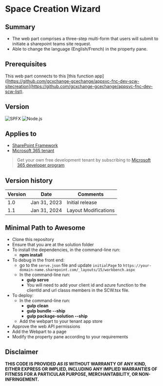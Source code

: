 # Space Creation Wizard 

## Summary
- The web part comprises a three-step multi-form that users will submit to initiate a sharepoint teams site request.
- Able to change the language (English/French) in the property pane.


## Prerequisites
This web part connects to this [this function app]([https://github.com/gcxchange-gcechange/appsvc-fnc-dev-scw-sitecreation](https://github.com/gcxchange-gcechange/appsvc-fnc-dev-scw-list).


## Version 
![SPFX](https://img.shields.io/badge/SPFX-1.17.4-green.svg)
![Node.js](https://img.shields.io/badge/Node.js-v16.3+-green.svg)

## Applies to
- [SharePoint Framework](https://aka.ms/spfx)
- [Microsoft 365 tenant](https://docs.microsoft.com/en-us/sharepoint/dev/spfx/set-up-your-developer-tenant)

> Get your own free development tenant by subscribing to [Microsoft 365 developer program](http://aka.ms/o365devprogram)

## Version history

Version|Date|Comments
-------|----|--------
1.0|Jan 31, 2023 |Initial release
1.1|Jan 31, 2024 | Layout Modifications

## Minimal Path to Awesome
- Clone this repository
- Ensure that you are at the solution folder
- To install the dependencies, in the command-line run:
  - **npm install**
- To debug in the front end:
  - go to the `serve.json` file and update `initialPage` to `https://your-domain-name.sharepoint.com/_layouts/15/workbench.aspx`
  - In the command-line run:
    - **gulp serve**
    - You will need to add your client id and azure function to the clientId and url classs members in the SCW.tsx file.
- To deploy:
  - In the command-line run:
    - **gulp clean**
    - **gulp bundle --ship**
    - **gulp package-solution --ship**
  - Add the webpart to your tenant app store
- Approve the web API permissions
- Add the Webpart to a page
- Modify the property pane according to your requirements
 


## Disclaimer

**THIS CODE IS PROVIDED *AS IS* WITHOUT WARRANTY OF ANY KIND, EITHER EXPRESS OR IMPLIED, INCLUDING ANY IMPLIED WARRANTIES OF FITNESS FOR A PARTICULAR PURPOSE, MERCHANTABILITY, OR NON-INFRINGEMENT.**
